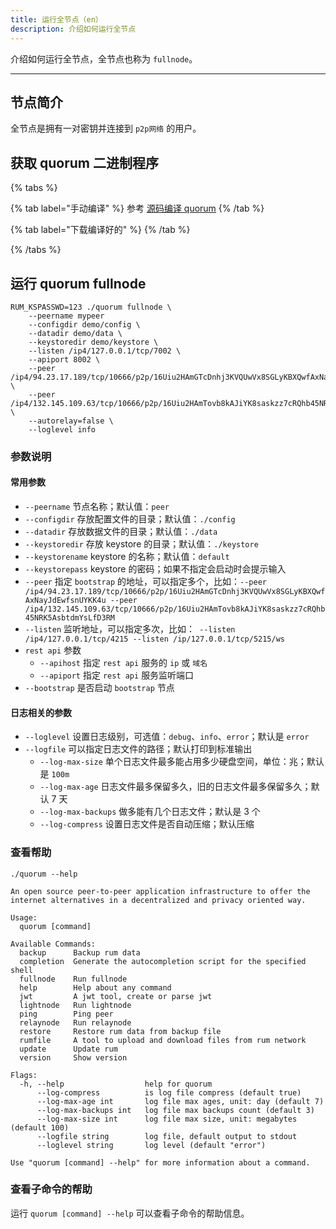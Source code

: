 ```yaml
---
title: 运行全节点（en）
description: 介绍如何运行全节点
---
```


介绍如何运行全节点，全节点也称为 `fullnode`。

---

## 节点简介

全节点是拥有一对密钥并连接到 `p2p网络` 的用户。

## 获取 quorum 二进制程序

{% tabs %}

{% tab label="手动编译" %}
参考 [源码编译 quorum](/docs/build-quorum)
{% /tab %}

{% tab label="下载编译好的" %}
{% /tab %}

{% /tabs %}

## 运行 quorum fullnode

```shell
RUM_KSPASSWD=123 ./quorum fullnode \
    --peername mypeer
    --configdir demo/config \
    --datadir demo/data \
    --keystoredir demo/keystore \
    --listen /ip4/127.0.0.1/tcp/7002 \
    --apiport 8002 \
    --peer /ip4/94.23.17.189/tcp/10666/p2p/16Uiu2HAmGTcDnhj3KVQUwVx8SGLyKBXQwfAxNayJdEwfsnUYKK4u \
    --peer /ip4/132.145.109.63/tcp/10666/p2p/16Uiu2HAmTovb8kAJiYK8saskzz7cRQhb45NRK5AsbtdmYsLfD3RM \
    --autorelay=false \
    --loglevel info
```

### 参数说明

#### 常用参数

- `--peername` 节点名称；默认值：`peer`
- `--configdir` 存放配置文件的目录；默认值：`./config`
- `--datadir` 存放数据文件的目录；默认值：`./data`
- `--keystoredir` 存放 keystore 的目录；默认值：`./keystore`
- `--keystorename` keystore 的名称；默认值：`default`
- `--keystorepass` keystore 的密码；如果不指定会启动时会提示输入
- `--peer` 指定 `bootstrap` 的地址，可以指定多个，比如：`--peer /ip4/94.23.17.189/tcp/10666/p2p/16Uiu2HAmGTcDnhj3KVQUwVx8SGLyKBXQwfAxNayJdEwfsnUYKK4u --peer /ip4/132.145.109.63/tcp/10666/p2p/16Uiu2HAmTovb8kAJiYK8saskzz7cRQhb45NRK5AsbtdmYsLfD3RM`
- `--listen` 监听地址，可以指定多次，比如：` --listen /ip4/127.0.0.1/tcp/4215 --listen /ip/127.0.0.1/tcp/5215/ws`
- `rest api` 参数
  - `--apihost` 指定 `rest api` 服务的 `ip` 或 `域名`
  - `--apiport` 指定 `rest api` 服务监听端口
- `--bootstrap` 是否启动 `bootstrap` 节点

#### 日志相关的参数

- `--loglevel` 设置日志级别，可选值：`debug`、`info`、`error`；默认是 `error`
- `--logfile` 可以指定日志文件的路径；默认打印到标准输出
  - `--log-max-size` 单个日志文件最多能占用多少硬盘空间，单位：兆；默认是 `100m`
  - `--log-max-age` 日志文件最多保留多久，旧的日志文件最多保留多久；默认 7 天
  - `--log-max-backups` 做多能有几个日志文件；默认是 3 个
  - `--log-compress` 设置日志文件是否自动压缩；默认压缩

### 查看帮助

```shell
./quorum --help
```

```
An open source peer-to-peer application infrastructure to offer the internet alternatives in a decentralized and privacy oriented way.

Usage:
  quorum [command]

Available Commands:
  backup      Backup rum data
  completion  Generate the autocompletion script for the specified shell
  fullnode    Run fullnode
  help        Help about any command
  jwt         A jwt tool, create or parse jwt
  lightnode   Run lightnode
  ping        Ping peer
  relaynode   Run relaynode
  restore     Restore rum data from backup file
  rumfile     A tool to upload and download files from rum network
  update      Update rum
  version     Show version

Flags:
  -h, --help                  help for quorum
      --log-compress          is log file compress (default true)
      --log-max-age int       log file max ages, unit: day (default 7)
      --log-max-backups int   log file max backups count (default 3)
      --log-max-size int      log file max size, unit: megabytes (default 100)
      --logfile string        log file, default output to stdout
      --loglevel string       log level (default "error")

Use "quorum [command] --help" for more information about a command.
```

### 查看子命令的帮助

运行 `quorum [command] --help` 可以查看子命令的帮助信息。

